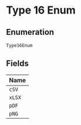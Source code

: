 
# Type 16 Enum

## Enumeration

`Type16Enum`

## Fields

| Name |
|  --- |
| `cSV` |
| `xLSX` |
| `pDF` |
| `pNG` |


